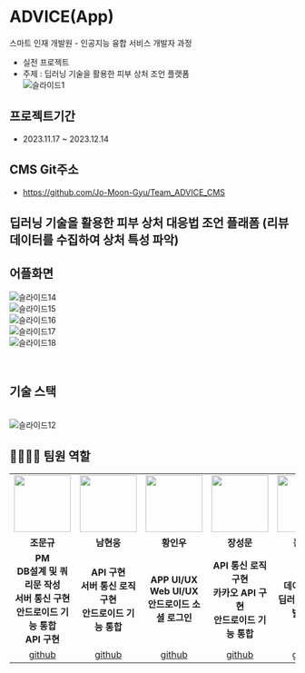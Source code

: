 # ADVICE(App)
스마트 인재 개발원 - 인공지능 융합 서비스 개발자 과정 <br>
- 실전 프로젝트 <br>
- 주제 : 딥러닝 기술을 활용한 피부 상처 조언 플랫폼 <br>
![슬라이드1](https://github.com/Jo-Moon-Gyu/Team_ADVICE_Project/assets/143511660/457996c6-e974-4bab-a16c-dd92aba31a98)


## 프로젝트기간
- 2023.11.17 ~ 2023.12.14

## CMS Git주소
- https://github.com/Jo-Moon-Gyu/Team_ADVICE_CMS

## 딥러닝 기술을 활용한 피부 상처 대응법 조언 플래폼 (리뷰 데이터를 수집하여 상처 특성 파악)<br>


## 어플화면
![슬라이드14](https://github.com/Jo-Moon-Gyu/Team_ADVICE_Project/assets/143055961/32d64178-8450-4188-b16d-ef45b91c798e)<br>
![슬라이드15](https://github.com/Jo-Moon-Gyu/Team_ADVICE_Project/assets/143055961/019c9596-8078-485b-a440-2fb3a8789009)<br>
![슬라이드16](https://github.com/Jo-Moon-Gyu/Team_ADVICE_Project/assets/143055961/27c3e560-d651-4cf9-b860-eec8104b4354)<br>
![슬라이드17](https://github.com/Jo-Moon-Gyu/Team_ADVICE_Project/assets/143055961/6b8a6fbb-e931-452f-a173-7bc941eaf095)<br>
![슬라이드18](https://github.com/Jo-Moon-Gyu/Team_ADVICE_Project/assets/143055961/1d17f938-fd1b-4f8d-a2b2-86ab8314fd90)<br>


<br>

## 기술 스택
<br>![슬라이드12](https://github.com/Jo-Moon-Gyu/Team_ADVICE_Project/assets/143055961/94b70df4-9894-48a7-9e95-dd35e24d6c97)




## 👨‍👩‍👦‍👦 팀원 역할
<table>
  <tr>
    <td align="center"><img src="https://github.com/Jo-Moon-Gyu/Team_ADVICE_Project/assets/143055961/395831ac-a890-400f-9d7a-c30539934d72" width="100" height="100"/></td>
    <td align="center"><img src ="https://github.com/Jo-Moon-Gyu/Team_ADVICE_Project/assets/143055961/aa6cacbc-9303-4707-91cd-85925f66bfba" width="100" height="100"/></td>
    <td align="center"><img src="https://github.com/Jo-Moon-Gyu/Team_ADVICE_Project/assets/143055961/27499098-2775-48de-9eef-44f6611eb130" width="100" height="100"/></td>
    <td align="center"><img src="https://github.com/Jo-Moon-Gyu/Team_ADVICE_Project/assets/143055961/55aa9b5a-789a-4647-8f15-19f3730c593a" width="100" height="100"/></td>
    <td align="center"><img src="https://github.com/Jo-Moon-Gyu/Team_ADVICE_Project/assets/143055961/1d5a1853-4135-405a-98df-f7ecd8b3892c" width="100" height="100"/></td>
  </tr>
  <tr>
    <td align="center"><strong>조문규</strong></td>
    <td align="center"><strong>남현웅</strong></td>
    <td align="center"><strong>황인우</strong></td>
    <td align="center"><strong>장성문</strong></td>
    <td align="center"><strong>문진환</strong></td>    
  </tr>
  <tr>
    <td align="center"><b>PM<br>DB설계 및 쿼리문 작성<br>서버 통신 구현<br>안드로이드 기능 통합<br> API 구현</b></td>
    <td align="center"><b>API 구현<br>서버 통신 로직 구현<br>안드로이드 기능 통합</b></td>
    <td align="center"><b>APP UI/UX<br> Web UI/UX<br> 안드로이드 소셜 로그인</b></td>
    <td align="center"><b>API 통신 로직 구현<br> 카카오 API 구현<br> 안드로이드 기능 통합</b></td>
    <td align="center"><b>데이터 수집<br> 딥러닝 모델 개발,배포</b></td>    
  </tr>
  <tr>
    <td align="center"><a href="https://github.com/Jo-Moon-Gyu" target='_blank'>github</a></td>
    <td align="center"><a href="https://github.com/Nam-Hyun-Woong" target='_blank'>github</a></td>
    <td align="center"><a href="https://github.com/applestore2" target='_blank'>github</a></td>
    <td align="center"><a href="https://github.com/rsefaqtd" target='_blank'>github</a></td>
    <td align="center"><a href="https://github.com/zznnan0512" target='_blank'>github</a></td>    
  </tr>
</table>
